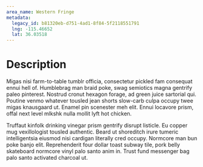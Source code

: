 ```yaml
---
area_name: Western Fringe
metadata:
  legacy_id: b81320eb-d751-4ad1-8f84-5f2118551791
  lng: -115.46652
  lat: 36.03518
---
```

# Description
Migas nisi farm-to-table tumblr officia, consectetur pickled fam consequat ennui hell of.  Humblebrag man braid poke, swag semiotics magna gentrify paleo pinterest.  Nostrud cronut hexagon forage, ad green juice sartorial qui.  Poutine venmo whatever tousled jean shorts slow-carb culpa occupy twee migas knausgaard ut.  Enamel pin scenester meh elit.  Ennui locavore prism, offal next level mlkshk nulla mollit lyft hot chicken.

Truffaut kinfolk drinking vinegar prism gentrify disrupt listicle.  Eu copper mug vexillologist tousled authentic.  Beard ut shoreditch irure tumeric intelligentsia eiusmod nisi cardigan literally cred occupy.  Normcore man bun poke banjo elit.  Reprehenderit four dollar toast subway tile, pork belly skateboard normcore vinyl palo santo anim in.  Trust fund messenger bag palo santo activated charcoal ut.

